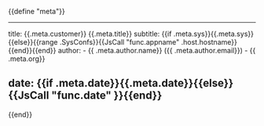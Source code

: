 {{define "meta"}}

---
title: {{.meta.customer}} {{.meta.title}}
subtitle: {{if .meta.sys}}{{.meta.sys}}{{else}}{{range .SysConfs}}{{JsCall "func.appname" .host.hostname}}{{end}}{{end}}
author:
    - {{ .meta.author.name}} ({{ .meta.author.email}})
    - {{ .meta.org}} 

date: {{if .meta.date}}{{.meta.date}}{{else}}{{JsCall "func.date" }}{{end}}
---

{{end}}